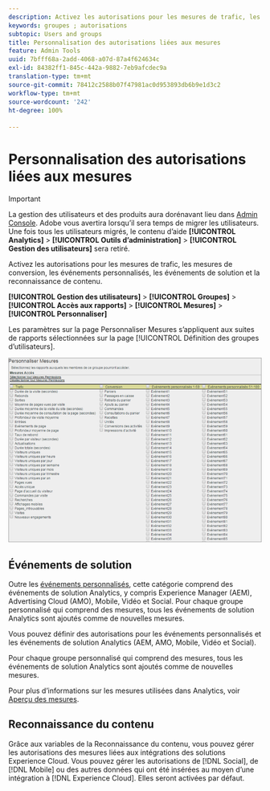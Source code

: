 ```yaml
---
description: Activez les autorisations pour les mesures de trafic, les mesures de conversion, les événements personnalisés, les événements de solution et la reconnaissance de contenu.
keywords: groupes ; autorisations
subtopic: Users and groups
title: Personnalisation des autorisations liées aux mesures
feature: Admin Tools
uuid: 7bfff68a-2add-4068-a07d-87a4f624634c
exl-id: 84382ff1-845c-442a-9882-7eb9afcdec9a
translation-type: tm+mt
source-git-commit: 78412c2588b07f47981ac0d953893db6b9e1d3c2
workflow-type: tm+mt
source-wordcount: '242'
ht-degree: 100%

---
```


# Personnalisation des autorisations liées aux mesures

>[!IMPORTANT]
>
>La gestion des utilisateurs et des produits aura dorénavant lieu dans [Admin Console](https://helpx.adobe.com/fr/enterprise/using/admin-console.html). Adobe vous avertira lorsqu’il sera temps de migrer les utilisateurs. Une fois tous les utilisateurs migrés, le contenu d’aide **[!UICONTROL Analytics]** > **[!UICONTROL Outils d’administration]** > **[!UICONTROL Gestion des utilisateurs]** sera retiré.

Activez les autorisations pour les mesures de trafic, les mesures de conversion, les événements personnalisés, les événements de solution et la reconnaissance de contenu.

**[!UICONTROL Gestion des utilisateurs]** > **[!UICONTROL Groupes]** > **[!UICONTROL Accès aux rapports]** > **[!UICONTROL Mesures]** > **[!UICONTROL Personnaliser]**

Les paramètres sur la page Personnaliser Mesures s’appliquent aux suites de rapports sélectionnées sur la page [!UICONTROL Définition des groupes d’utilisateurs].

![](assets/customize-metrics.png)

## Événements de solution

Outre les [événements personnalisés](https://docs.adobe.com/content/help/fr-FR/analytics/implementation/vars/page-vars/events/event-serialization.html), cette catégorie comprend des événements de solution Analytics, y compris Experience Manager (AEM), Advertising Cloud (AMO), Mobile, Vidéo et Social. Pour chaque groupe personnalisé qui comprend des mesures, tous les événements de solution Analytics sont ajoutés comme de nouvelles mesures.

Vous pouvez définir des autorisations pour les événements personnalisés et les événements de solution Analytics (AEM, AMO, Mobile, Vidéo et Social).

Pour chaque groupe personnalisé qui comprend des mesures, tous les événements de solution Analytics sont ajoutés comme de nouvelles mesures.

Pour plus d’informations sur les mesures utilisées dans Analytics, voir [Aperçu des mesures](/help/components/metrics/overview.md).

## Reconnaissance du contenu

Grâce aux variables de la Reconnaissance du contenu, vous pouvez gérer les autorisations des mesures liées aux intégrations des solutions Experience Cloud. Vous pouvez gérer les autorisations de [!DNL Social], de [!DNL Mobile] ou des autres données qui ont été insérées au moyen d’une intégration à [!DNL Experience Cloud]. Elles seront activées par défaut.
